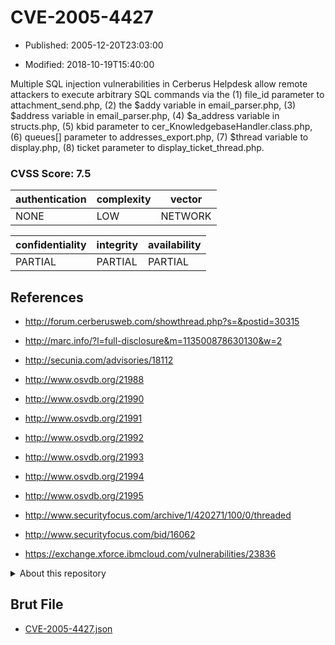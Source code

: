# CVE-2005-4427

- Published: 2005-12-20T23:03:00

- Modified: 2018-10-19T15:40:00

Multiple SQL injection vulnerabilities in Cerberus Helpdesk allow remote attackers to execute arbitrary SQL commands via the (1) file_id parameter to attachment_send.php, (2) the $addy variable in email_parser.php, (3) $address variable in email_parser.php, (4) $a_address variable in structs.php, (5) kbid parameter to cer_KnowledgebaseHandler.class.php, (6) queues[] parameter to addresses_export.php, (7) $thread variable to display.php, (8) ticket parameter to display_ticket_thread.php.

### CVSS Score: **7.5**

| authentication | complexity | vector |
| --- | --- | --- |
| NONE | LOW | NETWORK |

| confidentiality | integrity | availability |
| --- | --- | --- |
| PARTIAL | PARTIAL | PARTIAL |

## References

* http://forum.cerberusweb.com/showthread.php?s=&postid=30315

* http://marc.info/?l=full-disclosure&m=113500878630130&w=2

* http://secunia.com/advisories/18112

* http://www.osvdb.org/21988

* http://www.osvdb.org/21990

* http://www.osvdb.org/21991

* http://www.osvdb.org/21992

* http://www.osvdb.org/21993

* http://www.osvdb.org/21994

* http://www.osvdb.org/21995

* http://www.securityfocus.com/archive/1/420271/100/0/threaded

* http://www.securityfocus.com/bid/16062

* https://exchange.xforce.ibmcloud.com/vulnerabilities/23836

<details>
<summary>About this repository</summary> 

  This repository is part of the project [Live Hack CVE](https://github.com/Live-Hack-CVE). Main website can be found [www.live-hack.org](https://www.live-hack.org) 
  
  Made by [Sn0wAlice](https://github.com/Sn0wAlice) for the people that care about security and need to have a feed of the latest CVEs. Hope you enjoy it, don't forget to star the repo and follow me on [Twitter](https://twitter.com/Sn0wAlice) and [Github](https://github.com/Sn0wAlice). And that is my [personnal website](https://www.alice-snow.me/)

  - [Home Page](https://github.com/Live-Hack-CVE)
  - [Framework](https://github.com/Live-Hack-CVE/cve-framework)
  - [CVE database](https://github.com/Live-Hack-CVE/full_database)
  - [Changelog](https://github.com/Live-Hack-CVE/Changelog)
</details>

## Brut File

* [CVE-2005-4427.json](https://raw.githubusercontent.com/Live-Hack-CVE/full_database/main/cves/2005/CVE-2005-4427.json)

